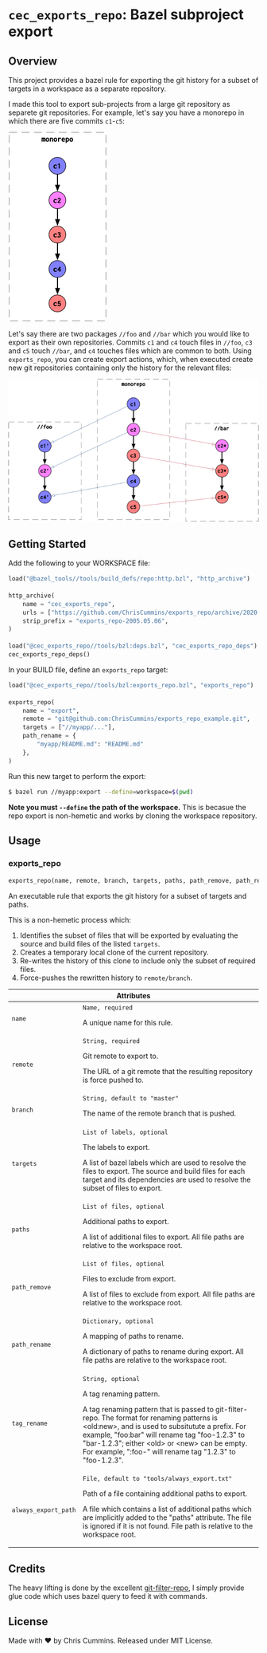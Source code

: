 # `cec_exports_repo`: Bazel subproject export

## Overview

This project provides a bazel rule for exporting the git history for a subset of targets in a workspace as a separate repository.

I made this tool to export sub-projects from a large git repository as separete git repositories. For example, let's say you have a monorepo in which there are five commits `c1`-`c5`:

![](overview1.png)

Let's say there are two packages `//foo` and `//bar` which you would like to export as their own repositories. Commits `c1` and `c4` touch files in `//foo`, `c3` and `c5` touch `//bar`, and `c4` touches files which are common to both. Using `exports_repo`, you can create export actions, which, when executed create new git repositories containing only the history for the relevant files:

![](overview2.png)


## Getting Started

Add the following to your WORKSPACE file:

```py
load("@bazel_tools//tools/build_defs/repo:http.bzl", "http_archive")

http_archive(
    name = "cec_exports_repo",
    urls = ["https://github.com/ChrisCummins/exports_repo/archive/2020.05.06.tar.gz"],
    strip_prefix = "exports_repo-2005.05.06",
)

load("@cec_exports_repo//tools/bzl:deps.bzl", "cec_exports_repo_deps")
cec_exports_repo_deps()
```


In your BUILD file, define an `exports_repo` target:

```py
load("@cec_exports_repo//tools/bzl:exports_repo.bzl", "exports_repo")

exports_repo(
    name = "export",
    remote = "git@github.com:ChrisCummins/exports_repo_example.git",
    targets = ["//myapp/..."],
    path_rename = {
        "myapp/README.md": "README.md"
    },
)
```

Run this new target to perform the export:

```sh
$ bazel run //myapp:export --define=workspace=$(pwd)
```

**Note you must `--define` the path of the workspace.** This is becasue the repo export is non-hemetic and works by cloning the workspace repository.


## Usage


### exports_repo

```py
exports_repo(name, remote, branch, targets, paths, path_remove, path_rename, tag_rename, always_export_path)
```

An executable rule that exports the git history for a subset of targets and paths.

This is a non-hemetic process which:

1. Identifies the subset of files that will be exported by evaluating the source and build files of the listed `targets`.
2. Creates a temporary local clone of the current repository.
3. Re-writes the history of this clone to include only the subset of required files.
4. Force-pushes the rewritten history to `remote/branch`.

<table class="table table-condensed table-bordered table-params">
  <colgroup>
    <col class="col-param" />
    <col class="param-description" />
  </colgroup>
  <thead>
    <tr>
      <th colspan="2">Attributes</th>
    </tr>
  </thead>
  <tbody>
    <tr>
      <td><code>name</code></td>
      <td>
        <code>Name, required</code>
        <p>A unique name for this rule.</p>
      </td>
    </tr>
    <tr>
      <td><code>remote</code></td>
      <td>
        <code>String, required</code>
        <p>Git remote to export to.</p>
        <p>
          The URL of a git remote that the resulting repository is force pushed to.
        </p>
      </td>
    </tr>
    <tr>
      <td><code>branch</code></td>
      <td>
        <code>String, default to "master"</code>
        <p>
          The name of the remote branch that is pushed.
        </p>
      </td>
    </tr>
    <tr>
      <td><code>targets</code></td>
      <td>
        <code>List of labels, optional</code>
        <p>The labels to export.</p>
        <p>
          A list of bazel labels which are used to resolve the files to export. The source and build files for each target and its dependencies are used to resolve the subset of files to export.
        </p>
      </td>
    </tr>
    <tr>
      <td><code>paths</code></td>
      <td>
        <code>List of files, optional</code>
        <p>Additional paths to export.</p>
        <p>
          A list of additional files to export. All file paths are relative to the workspace root.
        </p>
      </td>
    </tr>
    <tr>
      <td><code>path_remove</code></td>
      <td>
        <code>List of files, optional</code>
        <p>Files to exclude from export.</p>
        <p>
          A list of files to exclude from export. All file paths are relative to the workspace root.
        </p>
      </td>
    </tr>
    <tr>
      <td><code>path_rename</code></td>
      <td>
        <code>Dictionary, optional</code>
        <p>A mapping of paths to rename.</p>
        <p>
          A dictionary of paths to rename during export. All file paths are relative to the workspace root.
        </p>
      </td>
    </tr>
    <tr>
      <td><code>tag_rename</code></td>
      <td>
        <code>String, optional</code>
        <p>A tag renaming pattern.</p>
        <p>
          A tag renaming pattern that is passed to git-filter-repo. The format for renaming patterns is &lt;old:new&gt;, and is used to subsitutute a prefix. For example, "foo:bar" will rename tag "foo-1.2.3" to "bar-1.2.3"; either &lt;old&gt; or &lt;new&gt; can be empty. For example, ":foo-" will rename tag "1.2.3" to "foo-1.2.3".
        </p>
      </td>
    </tr>
    <tr>
      <td><code>always_export_path</code></td>
      <td>
        <code>File, default to "tools/always_export.txt"</code>
        <p>Path of a file containing additional paths to export.</p>
        <p>
          A file which contains a list of additional paths which are implicitly added to the "paths" attribute. The file is ignored if it is not found. File path is relative to the workspace root.
        </p>
      </td>
    </tr>
  </tbody>
</table>


## Credits

The heavy lifting is done by the excellent [git-filter-repo](https://github.com/newren/git-filter-repo), I simply provide glue code which uses bazel query to feed it with commands.


## License

Made with ❤️ by Chris Cummins. Released under MIT License.
